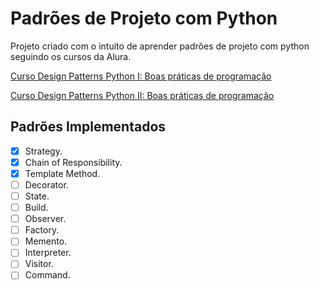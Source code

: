# Padrões de Projeto com Python

Projeto criado com o intuito de aprender padrões de projeto com python seguindo os cursos da Alura.

[Curso Design Patterns Python I: Boas práticas de programação](https://cursos.alura.com.br/course/design-patterns-python)

[Curso Design Patterns Python II: Boas práticas de programação](https://cursos.alura.com.br/course/design-patterns-python-2)

## Padrões Implementados

- [x] Strategy.
- [x] Chain of Responsibility.
- [x] Template Method.
- [ ] Decorator.
- [ ] State.
- [ ] Build.
- [ ] Observer.
- [ ] Factory.
- [ ] Memento.
- [ ] Interpreter.
- [ ] Visitor.
- [ ] Command.

